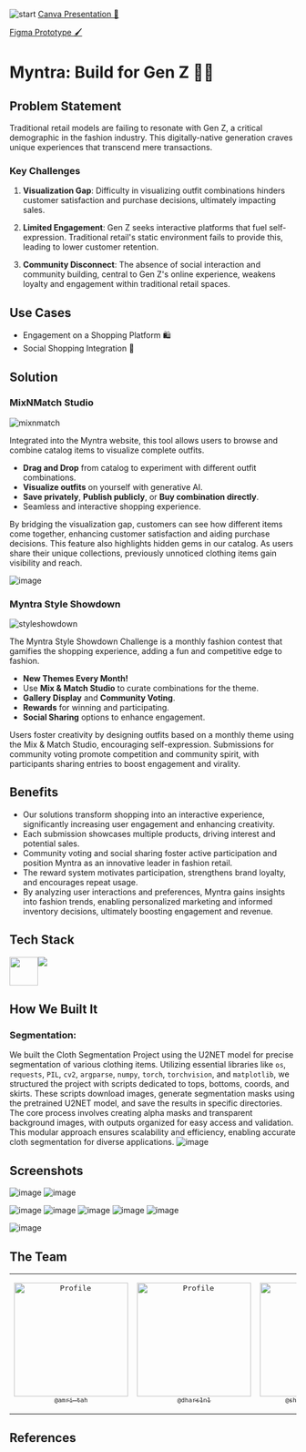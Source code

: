 ![start](https://github.com/user-attachments/assets/00b684fd-adb0-4e7a-9124-d311a09d9b97)
[Canva Presentation 🎨](https://www.canva.com/design/DAGIr4NWacs/Btm7QaY3T82euLjr0PeOyw/view?utm_content=DAGIr4NWacs&utm_campaign=designshare&utm_medium=link&utm_source=editor)

[Figma Prototype 🖌️](https://www.figma.com/proto/milkChhGO0yHKmKAgWtEIt/WeForShe24-InnovateHers?node-id=192-16&t=DOtBIIz6m957XMcQ-1&scaling=scale-down-width&content-scaling=fixed&page-id=0%3A1)

# Myntra: Build for Gen Z 👗🌟
## Problem Statement

Traditional retail models are failing to resonate with Gen Z, a critical demographic in the fashion industry. This digitally-native generation craves unique experiences that transcend mere transactions.

### Key Challenges

1. **Visualization Gap**: Difficulty in visualizing outfit combinations hinders customer satisfaction and purchase decisions, ultimately impacting sales.
   
2. **Limited Engagement**: Gen Z seeks interactive platforms that fuel self-expression. Traditional retail's static environment fails to provide this, leading to lower customer retention.
   
3. **Community Disconnect**: The absence of social interaction and community building, central to Gen Z's online experience, weakens loyalty and engagement within traditional retail spaces.

## Use Cases

- Engagement on a Shopping Platform 🛍️
- Social Shopping Integration 📲

## Solution

### MixNMatch Studio
![mixnmatch](https://github.com/user-attachments/assets/0643cfdb-49ff-4ba8-82cd-be4b6b96c506)

Integrated into the Myntra website, this tool allows users to browse and combine catalog items to visualize complete outfits.

- **Drag and Drop** from catalog to experiment with different outfit combinations.
- **Visualize outfits** on yourself with generative AI.
- **Save privately**, **Publish publicly**, or **Buy combination directly**.
- Seamless and interactive shopping experience.

By bridging the visualization gap, customers can see how different items come together, enhancing customer satisfaction and aiding purchase decisions. This feature also highlights hidden gems in our catalog. As users share their unique collections, previously unnoticed clothing items gain visibility and reach.

![image](https://github.com/user-attachments/assets/22e52daf-ce96-4b15-b333-974d7ecb4712)

### Myntra Style Showdown
![styleshowdown](https://github.com/user-attachments/assets/952085fa-89b0-4b54-b1f8-6475932b1868)

The Myntra Style Showdown Challenge is a monthly fashion contest that gamifies the shopping experience, adding a fun and competitive edge to fashion.

- **New Themes Every Month!**
- Use **Mix & Match Studio** to curate combinations for the theme.
- **Gallery Display** and **Community Voting**.
- **Rewards** for winning and participating.
- **Social Sharing** options to enhance engagement.

Users foster creativity by designing outfits based on a monthly theme using the Mix & Match Studio, encouraging self-expression. Submissions for community voting promote competition and community spirit, with participants sharing entries to boost engagement and virality.

## Benefits

- Our solutions transform shopping into an interactive experience, significantly increasing user engagement and enhancing creativity.
- Each submission showcases multiple products, driving interest and potential sales.
- Community voting and social sharing foster active participation and position Myntra as an innovative leader in fashion retail.
- The reward system motivates participation, strengthens brand loyalty, and encourages repeat usage.
- By analyzing user interactions and preferences, Myntra gains insights into fashion trends, enabling personalized marketing and informed inventory decisions, ultimately boosting engagement and revenue.

## Tech Stack

<div style="width: 200px; display: flex;">
  <img src="https://konvajs.org/android-chrome-192x192.png" width="50" />
  <img src="https://skillicons.dev/icons?i=react,tailwind,fastapi,pytorch,aws,mongodb,figma,canva">
</div>

## How We Built It
### Segmentation: 
We built the Cloth Segmentation Project using the U2NET model for precise segmentation of various clothing items. Utilizing essential libraries like `os`, `requests`, `PIL`, `cv2`, `argparse`, `numpy`, `torch`, `torchvision`, and `matplotlib`, we structured the project with scripts dedicated to tops, bottoms, coords, and skirts. These scripts download images, generate segmentation masks using the pretrained U2NET model, and save the results in specific directories. The core process involves creating alpha masks and transparent background images, with outputs organized for easy access and validation. This modular approach ensures scalability and efficiency, enabling accurate cloth segmentation for diverse applications.
![image](https://github.com/user-attachments/assets/236964d1-5fcd-4fd7-a85a-8719925de7bb)

## Screenshots
![image](https://github.com/user-attachments/assets/cc8b471c-f45e-4bd8-852c-80844a1e5296)
![image](https://github.com/user-attachments/assets/e73f4b86-fe6d-481d-bac0-0fa7aa499da7)

![image](https://github.com/user-attachments/assets/13cb2226-9553-4584-a4a3-55949f8cfcf1)
![image](https://github.com/user-attachments/assets/5a7cfc21-dc43-4376-9507-c9dc5f79c6b4)
![image](https://github.com/user-attachments/assets/8212d183-40d2-4e03-8649-39921f093085)
![image](https://github.com/user-attachments/assets/f4aa6ca1-bfac-47f0-b3f2-15338fdad525)
![image](https://github.com/user-attachments/assets/587e1c07-3c2f-4eae-96d5-6a2a85d0eef3)

![image](https://github.com/user-attachments/assets/8010c0a4-bff6-4ef2-8fd5-49f39477ef76)


## The Team

<table align="center" style="border: none;">
<tr>
<td align="center" width="200"><pre><a href="https://github.com/amri-tah"><img src="https://avatars.githubusercontent.com/u/111682039?v=4" width="200" alt="Profile" /><br><sub>@amri-tah</sub></a></pre></td>
<td align="center" width="200"><pre><a href="https://github.com/dhars1n1"><img src="https://avatars.githubusercontent.com/dhars1n1" width="200" alt="Profile" /><br><sub>@dhars1n1</sub></a></pre></td>
<td align="center" width="200"><pre><a href="https://github.com/shruti-sivakumar"><img src="https://avatars.githubusercontent.com/shruti-sivakumar" width="200" alt="Profile" /><br><sub>@shruti-sivakumar</sub></a></pre></td>
</tr>
</table>

## References
